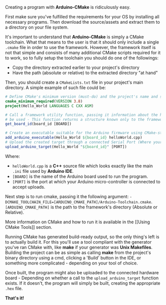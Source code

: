 Creating a program with **Arduino-CMake** is ridiculously easy. 

First make sure you've fulfilled the requirements for your OS by installing all necessary programs.
Then download the source/assets and extract them to a directory on your file system.

It's important to understand that **Arduino-CMake** is simply a CMake toolchain.
What that means to the user is that it should only include a single `.cmake` file in order to use the framework. 
However, the framework itself is not that simple and consists of many additional CMake scripts required for it to work, so to fully setup the toolchain you should do one of the followings:

* Copy the directory extracted earlier to your project's directory
* Have the path (absolute or relative) to the extracted directory "at hand"

Then, you should create a `CMakeLists.txt` file in your project's main directory.
A simple example of such file could be:

```cmake
# Define CMake's minimum version (must-do) and the project's name and supported languages
cmake_minimum_required(VERSION 3.8)
project(Hello_World LANGUAGES C CXX ASM)

# Call a framework utility function, passing it information about the hardware board that will
# be used - This function returns a structure known only to the framework
get_board_id(board_id [BOARD])

# Create an executable suitable for the Arduino firmware using CMake-style target-creation
add_arduino_executable(Hello_World ${board_id} helloWorld.cpp)
# Upload the created target through a connected Serial Port (Where your board is connected to)
upload_arduino_target(Hello_World "${board_id}" [PORT])
```

Where:

* `helloWorld.cpp` is a **C++** source file which looks exactly like the main `.ini` file used by **Arduino IDE**.
* `[BOARD]` is the name of the Arduino board used to run the program.
* `[PORT]` is the port at which your Arduino micro-controller is connected to accept uploads.

Next step is to run cmake, passing it the following argument: `-DCMAKE_TOOLCHAIN_FILE=[ARDUINO_CMAKE_PATH]/Arduino-Toolchain.cmake`.
`[ARDUINO_CMAKE_PATH]` is the path to the framework's directory (Absolute or Relative).

More information on CMake and how to run it is available in the [[Using CMake Tools]] section.

Running CMake has generated build-ready output, so the only thing's left is to actually build it.
For this you'll use a tool compliant with the generator you've ran CMake with, like **make** if your generator was **Unix Makefiles**.
Building the project can be as simple as calling **make** from the project's binary directory using a cmd, clicking a 'Build' button in the IDE, or something more complicated - depending on your tool of choice.

Once built, the program might also be uploaded to the connected hardware board - Depending on whether a call to the `upload_arduino_target` function exists.
If it doesn't, the program will simply be built, creating the appropriate `.hex` file.

**That's it!**